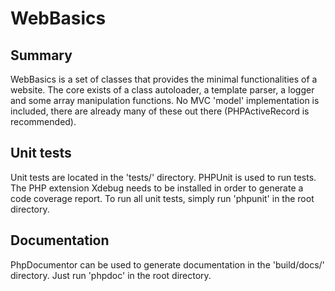 WebBasics
=========

Summary
-------
WebBasics is a set of classes that provides the minimal functionalities of a
website. The core exists of a class autoloader, a template parser, a logger
and some array manipulation functions. No MVC 'model' implementation is
included, there are already many of these out there (PHPActiveRecord is
recommended).

Unit tests
----------
Unit tests are located in the 'tests/' directory. PHPUnit is used to run
tests. The PHP extension Xdebug needs to be installed in order to generate a
code coverage report. To run all unit tests, simply run 'phpunit' in the root
directory.

Documentation
-------------
PhpDocumentor can be used to generate documentation in the 'build/docs/'
directory. Just run 'phpdoc' in the root directory.
